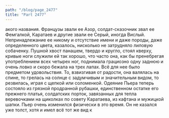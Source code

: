 ```yaml
---
path: "/blog/page_2477"
title: "Part 2477"
---
```


акого названия. Французы звали ее Азор, солдат-сказочник звал ее Фемгалкой, Каратаев и другие звали ее Серый, иногда Вислый. Непринадлежание ее никому и отсутствие имени и даже породы, даже определенного цвета, казалось, нисколько не затрудняло лиловую собаченку. Пушной хвост панашем, твердо и кругло, стоял кверху, кривые ноги служили ей так хорошо, что часто она, как бы пренебрегая употреблением всех четырех ног, поднимала грациозно одну заднюю и очень ловко и скоро бежала на трех лапах. Всё для нее было предметом удовольствия. То, взвизгивая от радости, она валялась на спине, то грелась на солнце с задумчивым и значительным видом, то резвилась, играя с щепкой или соломенкой.
Одеяние Пьера теперь состояло из грязной продранной рубашки, единственном остатке его прежнего платья, солдатских порток, завязанных для тепла веревочками на щиколках по совету Каратаева, из кафтана и мужицкой шапки. Пьер очень изменился физически в это время. Он не казался уже толст, хотя и имел всё тот же вид к
